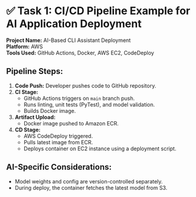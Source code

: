 # ✅ Task 1: CI/CD Pipeline Example for AI Application Deployment

**Project Name:** AI-Based CLI Assistant Deployment  
**Platform:** AWS  
**Tools Used:** GitHub Actions, Docker, AWS EC2, CodeDeploy

## Pipeline Steps:
1. **Code Push:** Developer pushes code to GitHub repository.
2. **CI Stage:**
   - GitHub Actions triggers on `main` branch push.
   - Runs linting, unit tests (PyTest), and model validation.
   - Builds Docker image.
3. **Artifact Upload:**
   - Docker image pushed to Amazon ECR.
4. **CD Stage:**
   - AWS CodeDeploy triggered.
   - Pulls latest image from ECR.
   - Deploys container on EC2 instance using a deployment script.

## AI-Specific Considerations:
- Model weights and config are version-controlled separately.
- During deploy, the container fetches the latest model from S3.
